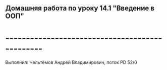 ## Домашняя работа по уроку 14.1 "Введение в ООП"
# -----------------------------------------------

Выполнил: Чельтёмов Андрей Владимирович, поток PD 52/0